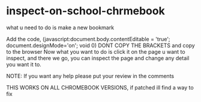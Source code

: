 # inspect-on-school-chrmebook

what u need to do is make a new bookmark

Add the code, (javascript:document.body.contentEditable = 'true'; document.designMode='on'; void 0) DONT COPY THE BRACKETS and copy to the browser
Now what you want to do is click it on the page u want to inspect, and there we go, you can inspect the page and change any detail you want it to. 

NOTE: If you want any help please put your review in the comments

THIS WORKS ON ALL CHROMEBOOK VERSIONS, if patched ill find a way to fix
